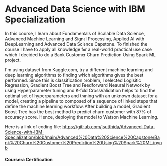 # Advanced Data Science with IBM Specialization

In this course, I learn about Fundamentals of Scalable Data Science, Advanced Machine Learning and Signal Processing, Applied AI with DeepLearning and Advanced Data Science Capstone. To finished the course I have to apply all knowledge for a real-world practical use case which I decided to do a Bank Customer Churn Prediction Using Spark ML project. 

I'm using dataset from Kaggle.com, try a different machine learning and deep learning algorithms to finding which algorithms gives the best performed. Since this is classification problem, I selected Logisitic Regression, Gradient Boost Tree and Feedforward Neaural Network by using Hyperparameter tuning and K-fold CrossValidation helps to find the optimal set of hyperparameters and traning with an unknown dataset for a model, creating a pipeline to composed of a sequence of linked steps that define the machine learning workflow. After building a model, Gradient Boost Tree has the best method to predict churn customer with 87% of accuracy score. Hence, deploying the model to Watson Machine Learning.

Here is a link of coding file: https://github.com/jsutthida/Advanced-Data-Science-with-IBM-Specialization/blob/main/Advanced%20Data%20Science%20Capstone/Bank%20Churn%20Customer%20Prediction%20Using%20Spark%20ML.ipynb

#### Coursera Certification
